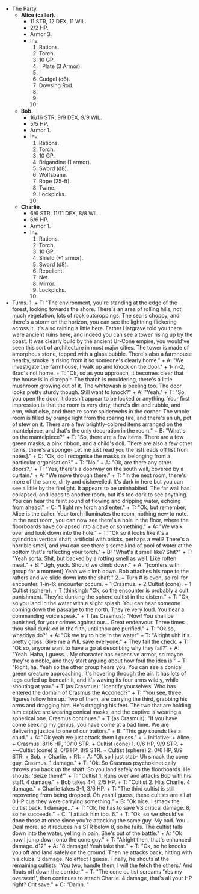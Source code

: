 + The Party.
	+ **Alice (caller).**
		+ 11 STR, 12 DEX, 11 WIL.
		+ 2/2 HP.
		+ Armor 3.
		+ Inv.
			1. Rations.
			2. Torch.
			3. 10 GP.
			4. | Plate (3 Armor).
			5. |
			6. Cudgel (d6).
			7. Dowsing Rod.
			8. 
			9. 
			10. 
	+ **Bob.**
		+ 16/16 STR, 9/9 DEX, 9/9 WIL.
		+ 5/5 HP.
		+ Armor 1.
		+ Inv.
			1. Rations.
			2. Torch.
			3. 10 GP.
			4. Brigandine (1 armor).
			5. Sword (d8).
			6. Wolfsbane.
			7. Rope (25-ft).
			8. Twine.
			9. Lockpicks.
			10. 
	+ **Charlie.** 
		+ 6/6 STR, 11/11 DEX, 8/8 WIL.
		+ 6/6 HP.
		+ Armor 1.
		+ Inv.
			1. Rations.
			2. Torch.
			3. 10 GP.
			4. Shield (+1 armor).
			5. Sword (d8).
			6. Repellent.
			7. Net.
			8. Mirror.
			9. Lockpicks.
			10. 
+ Turns.
	1. 
		+ T: "The environment, you're standing at the edge of the forest, looking towards the shore. There's an area of rolling hills, not much vegetation, lots of rock outcroppings. The sea is choppy, and there's a storm on the horizon, you can see the lightning flickering across it. It's also raining a little here. Father Hargrave told you there were ancient ruins here, and indeed you can see a tower rising up by the coast. It was clearly build by the ancient Ur-Cone empire, you would've seen this sort of architecture in most major cities. The tower is made of amorphous stone, topped with a glass bubble. There's also a farmhouse nearby, smoke is rising from it so someone's clearly home."
		+ A: "We investigate the farmhouse, I walk up and knock on the door."
		+ 1-in-2, Brad's not home.
		+ T: "Ok, so as you approach, it becomes clear that the house is in disrepair. The thatch is mouldering, there's a little mushroom growing out of it. The whitewash is peeling too. The door looks pretty sturdy though. Still want to knock?"
		+ A: "Yeah."
		+ T: "So, you open the door, it doesn't appear to be locked or anything. Your first impression is that the room is very dirty, there's dirt and rubble, and erm, what else, and there're some spiderwebs in the corner. The whole room is filled by orange light from the roaring fire, and there's an uh, pot of stew on it. There are a few brightly-colored items arranged on the mantelpiece, and that's the only decoration in the room."
		+ B: "What's on the mantelpiece?"
		+ T: "So, there are a few items. There are a few green masks, a pink ribbon, and a child's doll. There are also a few other items, there's a sponge- Let me just read you the list\[reads off list from notes\]."
		+ C: "Ok, do I recognise the masks as belonging from a particular organisation?"
		+ T: "No."
		+ A: "Ok, are there any other doors?."
		+ T: "Yes, there's a doorway on the south wall, covered by a curtain."
		+ A: "We move through there."
		+ T: "In the next room, there's more of the same, dirty and dishevelled. It's dark in here but you can see a little by the firelight. It appears to be uninhabited. The far wall has collapsed, and leads to another room, but it's too dark to see anything. You can hear the faint sound of flowing and dripping water, echoing from ahead."
		+ C: "I light my torch and enter."
		+ T: "Ok, but remember, Alice is the caller. Your torch illuminates the room, nothing new to note. In the next room, you can now see there's a hole in the floor, where the floorboards have collapsed into a cave or something."
		+ A: "We walk over and look down into the hole."
		+ T: "Ok so it looks like it's a cylindrical vertical shaft, artificial with bricks, perhaps a well? There's a horrible smell, and you can see there's some kind of pool of water at the bottom that's reflecting your torch."
		+ B: "What's it smell like? Shit?"
		+ T: "Yeah sorta. Shit, but backed by a rotting smell as well. Like rotten meat."
		+ B: "Ugh, yuck. Should we climb down."
		+ A: "\[confers with group for a moment\] Yeah we climb down. Bob attaches his rope to the rafters and we slide down into the shaft." 
	2. 
		+ Turn # is even, so roll for encounter. 1-in-6: encounter occurs.
			+ 1 Crasmus.
			+ 2 Cultist (cone).
			+ 1 Cultist (sphere).
		+ T (thinking): "Ok, so the encounter is probably a cult punishment. They're dunking the sphere cultist in the cistern."
		+ T: "Ok, so you land in the water with a slight splash. You can hear someone coming down the passage to the north. They're very loud. You hear a commanding voice speak."
		+ T (as Crasmus): "Now! You shall be punished, for your crimes against our... Great endeavour. Three times thou shall dunk-ed in the filth, until thou are purified."
		+ T: "Ok so, whaddya do?"
		+ A: "Ok we try to hide in the water"
		+ T: "Alright uhh it's pretty gross. Give me a WIL save everyone."
		+ They fail the check.
		+ T: "Ok so, anyone want to have a go at describing why they fail?"
		+ A: "Yeah. Haha, I guess... My character has expensive armor, so maybe they're a noble, and they start arguing about how foul the idea is."
		+ T: "Right, ha. Yeah so the other group hears you. You can see a conical green creature approaching, it's hovering through the air. It has lots of legs curled up beneath it, and it's waving its four arms wildly, while shouting at you."
		+ T (as Crasmus): "Identify yourselves! Who has entered the domain of Crasmus the Acconed!?"
		+ T: "You see, three figures follow him up. Two of them, are carrying the third, grabbing his arms and dragging him. He's dragging his feet. The two that are holding him captive are wearing conical masks, and the captive is wearing a spherical one. Crasmus continues."
		+ T (as Crasmus): "If you have come seeking my genius, you have come at a bad time. We are delivering justice to one of our traitors."
		+ B: "This guy sounds like a chud."
		+ A: "Ok yeah we just attack them I guess."
		+ 
		+ Initiative:
			+ Alice.
			+ Crasmus. 8/16 HP, 10/10 STR.
			+ Cultist (cone) 1. 0/6 HP, 9/9 STR.
			+ ~~Cultist (cone) 2. 0/6 HP, 8/9 STR.
			+ Cultist (sphere) 2. 0/6 HP, 9/9 STR.
			+ Bob.
			+ Charlie.
		+ R1:
			+ A: "Ok so I just stab- Uh smack the cone guy. Crasmus. 1 damage."
			+ T: "Ok. So Crasmus psychokinetically throws you back up the shaft. So you land safely on the floorboards. He shouts: 'Seize them!'"
			+ T: "Cultist 1. Runs over and attacks Bob with his staff. 4 damage."
				+ Bob takes 4-1, 2/5 HP.
			+ T: "Cultist 2. Hits Charlie. 4 damage."
				+ Charlie takes 3-1, 3/6 HP.
			+ T: "The third cultist is still recovering from being dropped. Oh yeah I guess, these cultists are all at 0 HP cus they were carrying something."
			+ B: "Ok nice. I smack the cultist back. 1 damage..."
			+ T: "Ok, he has to save VS critical damage. 8, so he succeeds."
			+ C: "I attack him too. 6."
			+ T: "Ok, so we should've done those at once since you're attacking the same guy. My bad. You... Deal more, so it reduces his STR below 8, so he fails. The cultist falls down into the water, yelling in pain. She's out of the battle."
			+ A: "Ok now I jump down onto the cone guy."
			+ T: "Alright then, that's enhanced damage. d12"
			+ A: "8 damage! Yeah take that."
			+ T: "Ok, so he knocks you off and land safely on the ground. Then he attacks back, hitting with his clubs. 3 damage. No effect I guess. Finally, he shouts at the remaining cultists: 'You two, handle them, I will the fetch the others.' And floats off down the corridor."
			+ T: "The cone cultist screams 'Yes my overseer!', then continues to attach Charlie. 4 damage, that's all your HP right? Crit save."
			+ C: "Damn. "